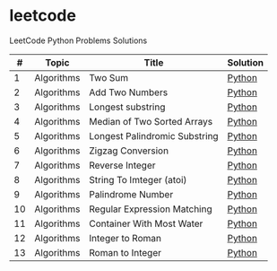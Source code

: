 # leetcode
LeetCode Python Problems Solutions

| #   | Topic | Title                         | Solution |
|-----|-------|-------------------------------|----------|
| 1   | Algorithms | Two Sum                       | [Python](./algorithms/0001_two_sum.py) | 
| 2   | Algorithms | Add Two Numbers               | [Python](./algorithms/0002_add_two_numbers.py) |
| 3   | Algorithms | Longest substring             | [Python](./algorithms/0003_longest_substring_without_repeating_characters.py) |
| 4   | Algorithms | Median of Two Sorted Arrays   | [Python](./algorithms/0004_median_of_two_sorted_arrays.py) |
| 5   | Algorithms | Longest Palindromic Substring | [Python](./algorithms/0005_longest_palindromic_substring.py) |
| 6   | Algorithms | Zigzag Conversion             | [Python](./algorithms/0006_zigzag_conversion.py) |
| 7   | Algorithms | Reverse Integer               | [Python](./algorithms/0007_reverse_integer.py) |
| 8   | Algorithms | String To Imteger (atoi)      | [Python](./algorithms/0008_string_to_integer_atoi.py) |
| 9   | Algorithms | Palindrome Number             | [Python](./algorithms/0009_palindrome_number.py) |
| 10  | Algorithms | Regular Expression Matching   | [Python](./algorithms/0010_regular_expression_matching.py) |
| 11  | Algorithms | Container With Most Water     | [Python](./algorithms/0011_container_with_most_water.py) |
| 12  | Algorithms | Integer to Roman              | [Python](./algorithms/0012_integer_to_romain.py) |
| 13  | Algorithms | Roman to Integer              | [Python](./algorithms/0013_romain_to_integer.py) |